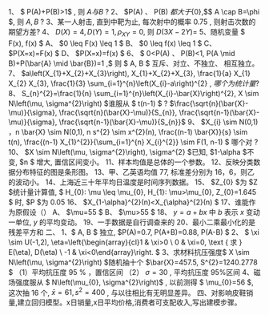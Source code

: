 1、 $ P(A)+P(B)>1$ , 则  $A  与  B$  ?
 2、  $P(A) 、 P(B)  $都大于${0},$$ A \cap B=\phi $, 则  $A, B$  ?
 3、某一人射击, 直到中靶为止, 每次射中的概率  0.75 , 则射击次数的期望方差?
 4、  $D(X)=4, D(Y)=1, \rho_{X Y}=0 ,$ 则  $D(3 X-2 Y) =$
 5、随机变量 $ F(x), f(x) $
 A、  $0 \leq F(x) \leq 1 $
 B、  $0 \leq f(x) \leq 1 $
 C、  $P(X=x)=F(x) $
 D、  $P(X=x)=f(x) $
 6、 $ 0<P(A) 、 P(B)<1, P(A \mid B)+P(\bar{A} \mid \bar{B})=1 ,$ 则 $ A, B $ 互斥、对立、不独立、 相互独立。
 7、  $a\left(X_{1}+X_{2}+X_{3}\right), X_{1}+X_{2}+X_{3}, \frac{1}{a} X_{1} X_{2} X_{3}, \frac{1}{3} \sum_{i=1}^{n}\left(X_{i}-a\right)^{2} , $哪个为统计量?
 8、$  S_{n}^{2}=\frac{1}{n} \sum_{i=1}^{n}\left(X_{i}-\bar{X}\right)^{2}, X \sim N\left(\mu, \sigma^{2}\right)  $谁服从 $ t(n-1) $ ?
 $\frac{\sqrt{n}(\bar{X}-\mu)}{\sigma}, \frac{\sqrt{n}(\bar{X}-\mu)}{S_{n}}, \frac{\sqrt{n-1}(\bar{X}-\mu)}{\sigma}, \frac{\sqrt{n-1}(\bar{X}-\mu)}{S_{n}}$
 9、  $X_{i} \sim N(0,1) $，$n \bar{X} \sim N(0,1), n s^{2} \sim x^{2}(n), \frac{(n-1) \bar{X}}{s} \sim t(n), \frac{(n-1) X_{1}^{2}}{\sum_{i=1}^{n} X_{i}^{2}} \sim F(1, n-1) $ 哪个对 ? 
 10、  $X \sim N\left(\mu, \sigma^{2}\right), \sigma^{2}  $已知,  $1-\alpha  $不变,  $n $ 增大, 置信区间变小。
 11、样本均值是总体的一个参数。
 12、反映分类数据分布特征的图是条形图。
 13、甲、乙英语均值 77, 标准差分别为 16，6，则乙的波动小。
 14、上海近三十年平均日温度是时间序列数据。
 15、  $Z_{0}  $为  $Z  $统计量计算值, $ H_{0}: \mu \leq \mu_{0}, H_{1}: \mu>\mu_{0}, Z_{0}=1.645 $ 时,  $P  $为  0.05 
 16、  $X_{1-\alpha}^{2}(n)<X_{\alpha}^{2}(n) $
 17、谁能作为原假设（）
 A、  $\mu=55 $
 B、  $\mu>55 $
 18、  $y=a+b x$  中  $b$  表示  $x$  变动一单位,  $y$  的平均变动。
 19、一手数据是自行调查来的
 20、最小二乘最小化的是残差平方和
 二、
 1、$  A, B $ 独立,  $P(A)=0.7, P(A+B)=0.88, P(A-B) $
 2、 $ \xi \sim U(-1,2), \eta=\left\{\begin{array}{cl}1 & \xi>0 \\ 0 & \xi=0, \text { 求 } E(\eta), D(\eta) \\ -1 & \xi<0\end{array}\right. $
 3、求材料抗压强度$  X \sim N\left(\mu, \sigma^{2}\right)  $随机抽十个  $\bar{X}=457.5, S^{2}=1240.2778 $
 （1）平均抗压度  95 %  ，置信区间
 （2）  $\sigma=30$ , 平均抗压度 95%区间
 4、磁场强度服从 $ N\left(\mu_{0}, \sigma^{2}\right)$ , 以前测得 $ \mu_{0}=56 $, 这次抽 16 个,  $\bar{x}=61, s^{2}=400$ , 与以往相比有无明显差异。
 四、对影响皮鞋销量,建立回归模型。x日销量,x日平均价格,消费者可支配收入,写出建模步骤。
 ​

 
